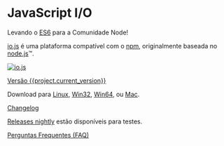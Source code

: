 # JavaScript I/O

Levando o [ES6](es6.html) para a Comunidade Node!

[io.js](https://github.com/nodejs/io.js) é uma plataforma compatível com o [npm](https://www.npmjs.com/), originalmente baseada no [node.js](https://nodejs.org/)&#8482;.

[![io.js](../images/1.0.0.png)](https://iojs.org/dist/v{{project.current_version}}/)

[Versão {{project.current_version}}](https://iojs.org/dist/v{{project.current_version}}/)

Download para
[Linux](https://iojs.org/dist/v{{project.current_version}}/iojs-v{{project.current_version}}-linux-x64.tar.xz),
[Win32](https://iojs.org/dist/v{{project.current_version}}/iojs-v{{project.current_version}}-x86.msi), [Win64](https://iojs.org/dist/v{{project.current_version}}/iojs-v{{project.current_version}}-x64.msi),
ou
[Mac](https://iojs.org/dist/v{{project.current_version}}/iojs-v{{project.current_version}}.pkg).


[Changelog](https://github.com/nodejs/io.js/blob/v1.x/CHANGELOG.md)

[Releases nightly](https://iojs.org/download/nightly/) estão disponíveis para testes.

[Perguntas Frequentes (FAQ)](faq.html)

